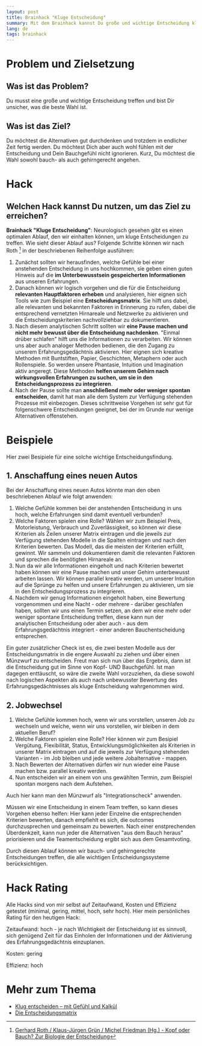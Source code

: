 ```yaml
---
layout: post
title: Brainhack "Kluge Entscheidung"
summary: Mit dem Brainhack kannst Du große und wichtige Entscheidung klug und sowohl bauch- als auch gehirngerecht angehen.
lang: de
tags: brainhack
---
```


# Problem und Zielsetzung

## Was ist das Problem?
Du musst eine große und wichtige Entscheidung treffen und bist Dir unsicher, was die beste Wahl ist.

## Was ist das Ziel?
Du möchtest die Alternativen gut durchdenken und trotzdem in endlicher Zeit fertig werden. Du möchtest Dich aber auch wohl fühlen mit der Entscheidung und Dein Bauchgefühl nicht ignorieren. Kurz, Du möchtest die Wahl sowohl bauch- als auch gehirngerecht angehen.

# Hack

## Welchen Hack kannst Du nutzen, um das Ziel zu erreichen?
**Brainhack "Kluge Entscheidung"**: Neurologisch gesehen gibt es einen optimalen Ablauf, den wir einhalten können, um kluge Entscheidungen zu treffen.
Wie sieht dieser Ablauf aus? Folgende Schritte können wir nach Roth [^1] in der beschriebenen Reihenfolge ausführen:

1. Zunächst sollten wir herausfinden, welche Gefühle bei einer anstehenden Entscheidung in uns hochkommen, sie geben einen guten Hinweis auf die **im Unterbewusstsein gespeicherten Informationen** aus unseren Erfahrungen. 
2. Danach können wir logisch vorgehen und die für die Entscheidung **relevanten Hauptfaktoren erheben** und analysieren, hier eignen sich Tools wie zum Beispiel eine **Entscheidungsmatrix**. 
Sie hilft uns dabei, alle relevanten und bekannten Faktoren in Erinnerung zu rufen, dabei die entsprechend vernetzten Hirnareale und Netzwerke zu aktivieren und die Entscheidungskriterien nachvollziehbar zu dokumentieren.
3. Nach diesem analytischen Schritt sollten wir **eine Pause machen und nicht mehr bewusst über die Entscheidung nachdenken**. "Einmal drüber schlafen" hilft uns die Informationen zu verarbeiten.
Wir können uns aber auch analoger Methoden bedienen, die den Zugang zu unserem Erfahrungsgedächtnis aktivieren. Hier eignen sich kreative Methoden mit Buntstiften, Papier, Geschichten, Metaphern oder auch Rollenspiele. So werden unsere Phantasie, Intuition und Imagination aktiv angeregt. Diese Methoden **helfen unserem Gehirn nach wirkungsvollen Erfahrungen zu suchen, um sie in den Entscheidungsprozess zu integrieren**.
4. Nach der Pause sollte man **anschließend mehr oder weniger spontan entscheiden**, damit hat man alle dem System zur Verfügung stehenden Prozesse mit einbezogen.
Dieses schrittweise Vorgehen ist sehr gut für folgenschwere Entscheidungen geeignet, bei der im Grunde nur wenige Alternativen offenstehen.

# Beispiele
Hier zwei Besipiele für eine solche wichtige Entscheidungsfindung.

## 1. Anschaffung eines neuen Autos
Bei der Anschaffung eines neuen Autos könnte man den oben beschriebenen Ablauf wie folgt anwenden:

1. Welche Gefühle kommen bei der anstehenden Entscheidung in uns hoch, welche Erfahrungen sind damit eventuell verbunden?  
2. Welche Faktoren spielen eine Rolle? Wählen wir zum Beispiel Preis, Motorleistung, Verbrauch und Zuverlässigkeit, so können wir diese Kriterien als Zeilen unserer Matrix eintragen und die jeweils zur Verfügung stehenden Modelle in die Spalten eintragen und nach den Kriterien bewerten. Das Modell, das die meisten der Kriterien erfüllt, gewinnt. Wir sammeln und dokumentieren damit die relevanten Faktoren und sprechen die benötigten Hirnareale an.
3. Nun da wir alle Informationen eingeholt und nach Kriterien bewertet haben können wir eine Pause machen und unser Gehirn unterbewusst arbeiten lassen.
Wir können parallel kreativ werden, um unserer Intuition auf die Sprünge zu helfen und unsere Erfahrungen zu aktivieren, um sie in den Entscheidungsprozess zu integrieren.
5. Nachdem wir genug Informationen eingeholt haben, eine Bewertung vorgenommen und eine Nacht - oder mehrere - darüber geschlafen haben, sollten wir uns einen Termin setzen, an dem wir eine mehr oder weniger spontane Entscheidung treffen, diese kann nun der analytischen Entscheidung oder aber auch - aus dem Erfahrungsgedächtnis integriert - einer anderen Bauchentscheidung entsprechen.

Ein guter zusätzlicher Check ist es, die zwei besten Modelle aus der Entscheidungsmatrix in die engere Auswahl zu ziehen und über einen Münzwurf zu entscheiden. Freut man sich nun über das Ergebnis, dann ist die Entscheidung gut im Sinne von Kopf- UND Bauchgefühl. Ist man dagegen enttäuscht, so wäre die zweite Wahl vorzuziehen, da diese sowohl nach logischen Aspekten als auch nach unbewusster Bewertung des Erfahrungsgedächtnisses als kluge Entscheidung wahrgenommen wird.

## 2. Jobwechsel
1. Welche Gefühle kommen hoch, wenn wir uns vorstellen, unseren Job zu wechseln und welche, wenn wir uns vorstellen, wir bleiben in dem aktuellen Beruf?
2. Welche Faktoren spielen eine Rolle? Hier können wir zum Besipiel Vergütung, Flexibilität, Status, Entwicklungsmöglichkeiten als Kriterien in unserer Matrix eintragen und auf die jeweils zur Verfügung stehenden Varianten - im Job bleiben und jede weitere Jobalternative - mappen. 
3. Nach Bewerten der Alternativen dürfen wir nun wieder eine Pause machen bzw. parallel kreativ werden.
4. Nun entscheiden wir an einem von uns gewählten Termin, zum Beispiel spontan morgens nach dem Aufstehen.

Auch hier kann man den Münzwurf als "Integrationscheck" anwenden.

Müssen wir eine Entscheidung in einem Team treffen, so kann dieses Vorgehen ebenso helfen: Hier kann jeder Einzelne die entsprechenden Kriterien bewerten, danach empfiehlt es sich, die outcomes durchzusprechen und gemeinsam zu bewerten. Nach einer enstprechenden Überdenkzeit, kann nun jeder die Alternativen "aus dem Bauch heraus" priorisieren und die Teamentscheidung ergibt sich aus dem Gesamtvoting. 

Durch diesen Ablauf können wir bauch- und gehirngerechte Entscheidungen treffen, die alle wichtigen Entscheidungssysteme berücksichtigen.  

# Hack Rating
Alle Hacks sind von mir selbst auf Zeitaufwand, Kosten und Effizienz getestet (minimal, gering, mittel, hoch, sehr hoch). Hier mein persönliches Rating für den heutigen Hack:

Zeitaufwand: hoch - je nach Wichtigkeit der Entscheidung ist es sinnvoll, sich genügend Zeit für das Einholen der Informationen und der Aktivierung des Erfahrungsgedächtnis einzuplanen.

Kosten: gering

Effizienz: hoch

# Mehr zum Thema
- [Klug entscheiden – mit Gefühl und Kalkül](https://www.haufe-akademie.de/downloadserver/FB/Klug_entscheiden_mit_Gefuehl_und_Kalkuel.pdf)
- [Die Entscheidungsmatrix](https://link.springer.com/chapter/10.1007/978-3-662-62375-6_3)

[^1]: [Gerhard Roth / Klaus-Jürgen Grün / Michel Friedman (Hg.) - Kopf oder Bauch? Zur Biologie der Entscheidung](https://download.e-bookshelf.de/download/0003/8992/06/L-G-0003899206-0006660816.pdf)

